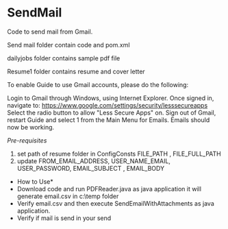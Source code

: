 # SendMail
Code to send mail from Gmail.

Send mail folder contain code and pom.xml

dailyjobs folder contains sample pdf file

Resume1 folder contains resume and cover letter

To enable Guide to use Gmail accounts, please do the following:

Login to Gmail through Windows, using Internet Explorer.
Once signed in, navigate to: https://www.google.com/settings/security/lesssecureapps
Select the radio button to allow "Less Secure Apps" on.
Sign out of Gmail, restart Guide and select 1 from the Main Menu for Emails. Emails should now be working.


*Pre-requisites*
1. set path of resume folder in ConfigConsts FILE_PATH , FILE_FULL_PATH
2. update FROM_EMAIL_ADDRESS, USER_NAME_EMAIL, USER_PASSWORD, EMAIL_SUBJECT , EMAIL_BODY

* How to Use*
* Download code and run PDFReader.java as java application it will generate email.csv in c:\temp folder
* Verify email.csv and then execute SendEmailWithAttachments as java application.
* Verify if mail is send in your send  
